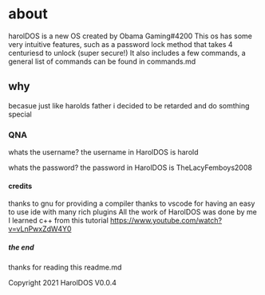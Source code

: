 # about

harolDOS is a new OS created by Obama Gaming#4200
This os has some very intuitive features, such as a password lock method that takes 4 centuriesd to unlock (super secure!)
It also includes a few commands, a general list of commands can be found in commands.md

## why

becasue just like harolds father i decided to be retarded and do somthing special

### QNA

whats the username?
the username in HarolDOS is harold

whats the password?
the password in HarolDOS is TheLacyFemboys2008

#### credits

thanks to gnu for providing a compiler
thanks to vscode for having an easy to use ide with many rich plugins
All the work of HarolDOS was done by me
I learned c++ from this tutorial <https://www.youtube.com/watch?v=vLnPwxZdW4Y0>

##### the end

thanks for reading this readme.md

Copyright 2021 HarolDOS V0.0.4

